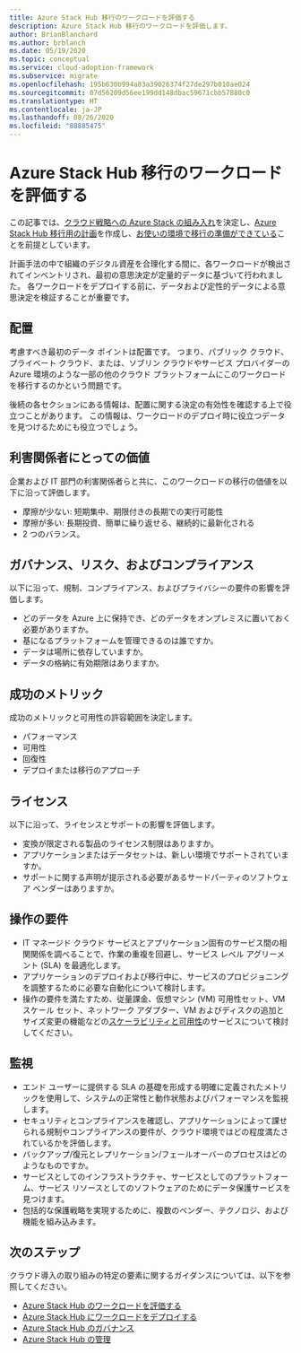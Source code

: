 ```yaml
---
title: Azure Stack Hub 移行のワークロードを評価する
description: Azure Stack Hub 移行のワークロードを評価します。
author: BrianBlanchard
ms.author: brblanch
ms.date: 05/19/2020
ms.topic: conceptual
ms.service: cloud-adoption-framework
ms.subservice: migrate
ms.openlocfilehash: 195b630b994a83a39026374f27de297b010ae024
ms.sourcegitcommit: 07d56209d56ee199dd148dbac59671cbb57880c0
ms.translationtype: HT
ms.contentlocale: ja-JP
ms.lasthandoff: 08/26/2020
ms.locfileid: "88885475"
---
```

# <a name="assess-workloads-for-azure-stack-hub-migration"></a>Azure Stack Hub 移行のワークロードを評価する

この記事では、[クラウド戦略への Azure Stack の組み入れ](./index.md)を決定し、[Azure Stack Hub 移行用の計画](./plan.md)を作成し、[お使いの環境で移行の準備ができている](./ready.md)ことを前提としています。

計画手法の中で組織のデジタル資産を合理化する間に、各ワークロードが検出されてインベントリされ、最初の意思決定が定量的データに基づいて行われました。 各ワークロードをデプロイする前に、データおよび定性的データによる意思決定を検証することが重要です。

## <a name="placement"></a>配置

考慮すべき最初のデータ ポイントは配置です。 つまり、パブリック クラウド、プライベート クラウド、または、ソブリン クラウドやサービス プロバイダーの Azure 環境のような一部の他のクラウド プラットフォームにこのワークロードを移行するのかという問題です。

後続の各セクションにある情報は、配置に関する決定の有効性を確認する上で役立つことがあります。 この情報は、ワークロードのデプロイ時に役立つデータを見つけるためにも役立つでしょう。

## <a name="stakeholder-value"></a>利害関係者にとっての価値

企業および IT 部門の利害関係者らと共に、このワークロードの移行の価値を以下に沿って評価します。

- 摩擦が少ない: 短期集中、期限付きの長期での実行可能性
- 摩擦が多い: 長期投資、簡単に繰り返せる、継続的に最新化される
- 2 つのバランス。

## <a name="governance-risk-and-compliance"></a>ガバナンス、リスク、およびコンプライアンス

以下に沿って、規制、コンプライアンス、およびプライバシーの要件の影響を評価します。

- どのデータを Azure 上に保持でき、どのデータをオンプレミスに置いておく必要がありますか。
- 基になるプラットフォームを管理できるのは誰ですか。
- データは場所に依存していますか。
- データの格納に有効期限はありますか。

## <a name="success-metrics"></a>成功のメトリック

成功のメトリックと可用性の許容範囲を決定します。

- パフォーマンス
- 可用性
- 回復性
- デプロイまたは移行のアプローチ

## <a name="licensing"></a>ライセンス

以下に沿って、ライセンスとサポートの影響を評価します。

- 変換が限定される製品のライセンス制限はありますか。
- アプリケーションまたはデータセットは、新しい環境でサポートされていますか。
- サポートに関する声明が提示される必要があるサードパーティのソフトウェア ベンダーはありますか。

## <a name="operations-requirements"></a>操作の要件

- IT マネージド クラウド サービスとアプリケーション固有のサービス間の相関関係を調べることで、作業の重複を回避し、サービス レベル アグリーメント (SLA) を最適化します。
- アプリケーションのデプロイおよび移行中に、サービスのプロビジョニングを調整するために必要な自動化について検討します。
- 操作の要件を満たすため、従量課金、仮想マシン (VM) 可用性セット、VM スケール セット、ネットワーク アダプター、VM およびディスクの追加とサイズ変更の機能などの[スケーラビリティと可用性](https://azure.microsoft.com/blog/azure-stack-iaas-part-six/)のサービスについて検討してください。

## <a name="monitoring"></a>監視

- エンド ユーザーに提供する SLA の基礎を形成する明確に定義されたメトリックを使用して、システムの正常性と動作状態およびパフォーマンスを監視します。
- セキュリティとコンプライアンスを確認し、アプリケーションによって課せられる規制やコンプライアンスの要件が、クラウド環境ではどの程度満たされているかを評価します。
- バックアップ/復元とレプリケーション/フェールオーバーのプロセスはどのようなものですか。
- サービスとしてのインフラストラクチャ、サービスとしてのプラットフォーム、サービス リソースとしてのソフトウェアのためにデータ保護サービスを見つけます。
- 包括的な保護戦略を実現するために、複数のベンダー、テクノロジ、および機能を組み込みます。

## <a name="next-steps"></a>次のステップ

クラウド導入の取り組みの特定の要素に関するガイダンスについては、以下を参照してください。

- [Azure Stack Hub のワークロードを評価する](./migrate-assess.md)
- [Azure Stack Hub にワークロードをデプロイする](./migrate-deploy.md)
- [Azure Stack Hub のガバナンス](./govern.md)
- [Azure Stack Hub の管理](./manage.md)
